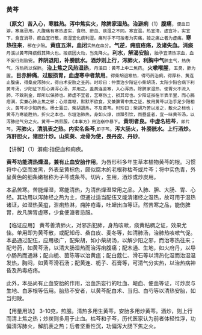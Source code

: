 ### 黄芩

**〔原文〕苦入心，寒胜热。泻中焦实火，除脾家湿热。治澼痢**（1）**腹痛**，<small>便血曰澼，寒痛忌用。凡腹痛有寒热虚实，食积、瘀血、痰湿之不同。寒宜温，热宜清，虚宜补，实宜下，食宜消导，瘀血宜行散，痰湿宜化痰利湿。痛时手不可按者为实痛，按之痛止者为虚痛。</small>**寒热往来**，<small>邪在少阳</small>。**黄疽五淋，血闭**<small>实热在血分</small>。**气逆，痈疽疮疡，及诸失血。消痰**<small>丹溪以黄芩降痰假其降火也。按痰因火动，当先降火</small>。**利水，解渴安胎**，<small>胎孕宜清热凉血，血不妄行则胎安</small>。**养阴退阳，补膀胱水。酒炒则上行，泻肺火，利胸中气**<small>肺主气，热伤气，泻热所以保肺</small>。**治上焦之风热湿热**，<small>丹溪曰：黄芩上中二焦药</small>。**火嗽喉腥**，<small>五臭，肺为腥</small>。**目赤肿痛**。**过服损胃，血虚寒中者禁用**。<small>得柴胡退寒热，得芍药治痢，得厚朴、黄连止腹痛，得桑皮泻肺火，得白术安胎之圣药。时珍曰：仲景治少阳证小柴胡汤，太阳少阳合病下利黄芩汤，少阳证下后心满泻心汤，并用之。盖黄连苦寒，入心泻热，除脾家湿热，使胃火不流入肺，不致刑金，即所以保肺也。肺虚不宜者，苦寒伤土，损其母也。少阳证虽在半表半里，而心膈痞满，实兼心肺上焦之邪；心烦喜呕，默默不欲食，又兼脾胃中焦之证，故用黄芩以治手足少阳相火，黄芩亦少阳药也。杨士瀛曰，柴胡退热，不及黄芩。时珍曰：柴胡乃苦以发之，散火之标也；黄芩乃寒能胜热，折火之本也。东垣治肺热，身如火燎，烦躁引饮，而昼盛者，宜一味黄芩汤，以泻肺经气分之火。黄芩一两煎服。《本事方》用治崩中暴下</small>。**黄明者良。中虚名枯芩**，<small>即片芩</small>。**泻肺火，清肌表之热。内实名条芩**,<small>即子芩</small>。**泻大肠火，补膀胱水。上行酒炒。泻肝胆火，猪胆汁炒。山茱萸、龙骨为使，畏丹皮、丹砂**。

【讲解】（1）澼痢:指便血和痢疾。

**黄芩功能清热燥湿，兼有止血安胎作用**。为唇形科多年生草本植物黄芩的根。习惯将中心空而发黑，外表呈黄棕色，颇似腐木的老根称枯芩或片芩；将中实色青，外呈黄色的细条嫩根称为子芩或条芩。切片，生用，酒炒或炒炭用。

本品苦寒。苦能燥湿，寒能清热，为清热燥湿常用之品。入肺、胆、大肠、胃、心经。其功用以泻肺经之热为主，但通过适当配伍又能清诸经之湿热，故可用于湿热诸证，如湿热黄疽，泄痢热淋，痈肿疮毒，吐衄出血等证。然苦寒之品，能伤脾胃，故凡脾胃虚寒，少食便溏者忌服。

【临证应用】   黄芩善清肺火，对邪热犯肺，身热咳嗽，痰黄粘稠之证，效果尤佳。单用即为黄芩散，或配知母、桑白皮、麦冬等，如清肺汤，治肺热咳嗽气促。本品通过配伍，应用极广，配柴胡，如小柴胡汤，以解少阳之邪，而治寒热往来；配芍药，如黄芩汤，以清大肠湿热而治泻痢腹痛；配木通、生地，如火府丹，以导小肠热而通淋；配山栀、茵陈等以治黄疽；配白蔻仁、滑石等以清热化湿而治湿温发热，胸闷，如黄芩滑石汤；配黄连、栀子、石膏等，可清气分实热，以治热病神昏及热毒疮疡。

此外，本品尚有止血安胎的作用，治血热妄行的吐血、衄血、便血等证，可炒炭与生地、白茅根等伍用。胎热不安者，以黄芩配白术、当归、白芍等以清热安胎，如当归散。 

【用量用法】 3-10克，煎服。清热多用生黄芩，安胎多用炒黄芩。酒炒，则上行而清上焦之热；炒炭则多用于止血。枯芩和子芩，历代医家认为前者体轻性浮，功偏清泻肺火，解肌表之热；后者坚重性沉，功偏泻大肠下焦之火。
